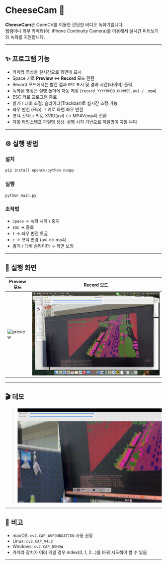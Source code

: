 # CheeseCam 🧀

**CheeseCam**은 OpenCV를 이용한 간단한 비디오 녹화기입니다.  
웹캠이나 외부 카메라(예: iPhone Continuity Camera)를 이용해서 실시간 미리보기와 녹화를 지원합니다.

---

## ✨ 프로그램 기능

- 카메라 영상을 실시간으로 화면에 표시
- Space 키로 **Preview ↔ Record** 모드 전환
- Record 모드에서는 빨간 점과 `REC` 표시 및 경과 시간(타이머) 출력
- 녹화된 영상은 실행 폴더에 자동 저장 (`record_YYYYMMDD_HHMMSS.avi / .mp4`)
- ESC 키로 프로그램 종료
- 밝기 / 대비 조절: 슬라이더(Trackbar)로 실시간 조정 가능
- 좌우 반전 (Flip): `f` 키로 화면 좌우 반전
- 코덱 선택: `c` 키로 XVID(avi) ↔ MP4V(mp4) 전환
- 자동 타임스탬프 파일명 생성: 실행 시각 기반으로 파일명이 자동 부여

---

## ⚙️ 실행 방법

### 설치
```bash
pip install opencv-python numpy
````

### 실행

```bash
python main.py
```

### 조작법

* `Space` → 녹화 시작 / 중지
* `ESC` → 종료
* `f` → 좌우 반전 토글
* `c` → 코덱 변경 (avi ↔ mp4)
* 밝기 / 대비 슬라이더 → 화면 보정

---

## 📸 실행 화면

| Preview 모드                           | Record 모드                          |
| ------------------------------------ | ---------------------------------- |
| ![preview](./screenshot_preview.png) | ![record](./screenshot_record.png) |

---

## 🎬 데모

> ![demo](./demo.gif)

---

## 📝 비고

* macOS: `cv2.CAP_AVFOUNDATION` 사용 권장
* Linux: `cv2.CAP_V4L2`
* Windows: `cv2.CAP_DSHOW`
* 카메라 장치가 여러 개일 경우 index(0, 1, 2...)를 바꿔 시도해야 할 수 있음

---
